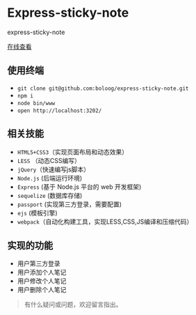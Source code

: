 # Express-sticky-note
express-sticky-note

[在线查看](http://note.boloog.com/)

## 使用终端
- `git clone git@github.com:boloog/express-sticky-note.git`
- `npm i`
- `node bin/www`
- `open http://localhost:3202/`

## 相关技能
- `HTML5+CSS3`（实现页面布局和动态效果）
- `LESS` （动态CSS编写）
- `jQuery`（快速编写js脚本）
- `Node.js` (后端运行环境)
- `Express` (基于 Node.js 平台的 web 开发框架)
- `sequelize` (数据库存储)
- `passport` (实现第三方登录，需要配置)
- `ejs` (模板引擎)
- `webpack`（自动化构建工具，实现LESS,CSS,JS编译和压缩代码）

## 实现的功能
- 用户第三方登录
- 用户添加个人笔记
- 用户修改个人笔记
- 用户删除个人笔记

> 有什么疑问或问题，欢迎留言指出。

